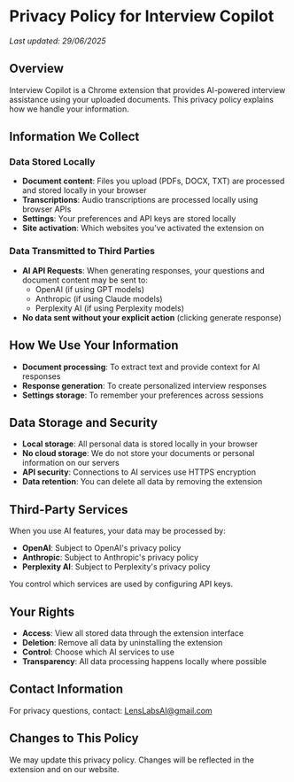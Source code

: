 # Privacy Policy for Interview Copilot

*Last updated: 29/06/2025*

## Overview
Interview Copilot is a Chrome extension that provides AI-powered interview assistance using your uploaded documents. This privacy policy explains how we handle your information.

## Information We Collect

### Data Stored Locally
- **Document content**: Files you upload (PDFs, DOCX, TXT) are processed and stored locally in your browser
- **Transcriptions**: Audio transcriptions are processed locally using browser APIs
- **Settings**: Your preferences and API keys are stored locally
- **Site activation**: Which websites you've activated the extension on

### Data Transmitted to Third Parties
- **AI API Requests**: When generating responses, your questions and document content may be sent to:
  - OpenAI (if using GPT models)
  - Anthropic (if using Claude models)
  - Perplexity AI (if using Perplexity models)
- **No data sent without your explicit action** (clicking generate response)

## How We Use Your Information
- **Document processing**: To extract text and provide context for AI responses
- **Response generation**: To create personalized interview responses
- **Settings storage**: To remember your preferences across sessions

## Data Storage and Security
- **Local storage**: All personal data is stored locally in your browser
- **No cloud storage**: We do not store your documents or personal information on our servers
- **API security**: Connections to AI services use HTTPS encryption
- **Data retention**: You can delete all data by removing the extension

## Third-Party Services
When you use AI features, your data may be processed by:
- **OpenAI**: Subject to OpenAI's privacy policy
- **Anthropic**: Subject to Anthropic's privacy policy  
- **Perplexity AI**: Subject to Perplexity's privacy policy

You control which services are used by configuring API keys.

## Your Rights
- **Access**: View all stored data through the extension interface
- **Deletion**: Remove all data by uninstalling the extension
- **Control**: Choose which AI services to use
- **Transparency**: All data processing happens locally where possible

## Contact Information
For privacy questions, contact: LensLabsAI@gmail.com

## Changes to This Policy
We may update this privacy policy. Changes will be reflected in the extension and on our website.
